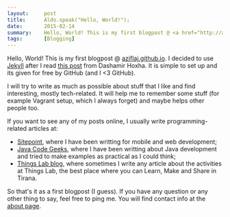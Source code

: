 ```yaml
---
layout:     post
title:      Aldo.speak("Hello, World!");
date:       2015-02-14
summary:    Hello, World! This is my first blogpost @ <a href="http://aziflaj.github.io/">aziflaj.github.io</a>.
tags:       [Blogging]
---
```


<p>
Hello, World! This is my first blogpost @ <a href="http://aziflaj.github.io/">aziflaj.github.io</a>. I decided to use <a href="http://jekyllrb.com/">Jekyll</a> after I read <a href="http://goo.gl/2TY3e5" target="_blank">this post</a> from Dashamir Hoxha. It is simple to set up and its given for free by GitHub (and I <3 GitHub).
</p>

<p>
I will try to write as much as possible about stuff that I like and find interesting, mostly tech-related. It will help me to remember some stuff (for example Vagrant setup, which I always forget) and maybe helps other people too.
</p>

<p>
If you want to see any of my posts online, I usually write programming-related articles at:

<ul>
<li> <a href="http://www.sitepoint.com/author/aldoziflaj" target="_blank">Sitepoint</a>, where I have been writting for mobile and web development; </li>
<li> <a href="http://examples.javacodegeeks.com/author/aldo-ziflaj/" target="_blank">Java Code Geeks</a>, where I have been writting about Java development and tried to make examples as practical as I could think; </li>
<li> <a href="http://www.thingslab.cc/blog/" target="_blank">Things Lab blog</a>, where sometimes I write any article about the activities at Things Lab, the best place where you can Learn, Make and Share in Tirana.</li>
</ul>
</p>

<p>
So that's it as a first blogpost (I guess). If you have any question or any other thing to say, feel free to ping me. You will find contact info at the <a href="http://aziflaj.github.io/about/">about page</a>.
</p>
